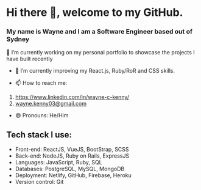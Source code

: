 # Hi there 👋, welcome to my GitHub.

### My name is Wayne and I am a Software Engineer based out of Sydney


🔭 I’m currently working on my personal portfolio to showcase the projects I have built recently
- 🌱 I’m currently improving my React.js, Ruby/RoR and CSS skills.

- 📫 How to reach me: 
1. https://www.linkedin.com/in/wayne-c-kenny/
2. wayne.kenny03@gmail.com

- 😄 Pronouns: He/Him

## Tech stack I use:

- Front-end: ReactJS, VueJS, BootStrap, SCSS
- Back-end: NodeJS, Ruby on Rails, ExpressJS
- Languages: JavaScript, Ruby, SQL
- Databases: PostgreSQL, MySQL, MongoDB
- Deployment: Netlify, GitHub, Firebase, Heroku
- Version control: Git

